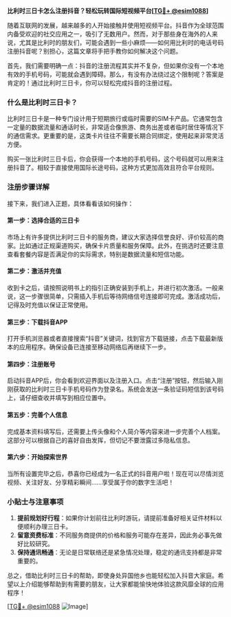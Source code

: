 **比利时三日卡怎么注册抖音？轻松玩转国际短视频平台[[TG💪+ @esim1088](https://t.me/s/esim1088)]**

随着互联网的发展，越来越多的人开始接触并使用短视频平台。抖音作为全球范围内备受欢迎的社交应用之一，吸引了无数用户。然而，对于那些身在海外的人来说，尤其是比利时的朋友们，可能会遇到一些小麻烦——如何用比利时的电话号码注册抖音呢？别担心，这篇文章将手把手教你如何解决这个问题。

首先，我们需要明确一点：抖音的注册流程其实并不复杂，但如果你没有一个本地有效的手机号码，可能就会遇到障碍。那么，有没有办法绕过这个限制呢？答案是肯定的！通过比利时三日卡，你可以轻松完成抖音的注册过程。

### 什么是比利时三日卡？

比利时三日卡是一种专门设计用于短期旅行或临时需要的SIM卡产品。它通常包含一定量的数据流量和通话时长，非常适合像旅游、商务出差或者临时居住等情况下的通信需求。更重要的是，这类卡片往往不需要长期合同绑定，使用起来非常灵活方便。

购买一张比利时三日卡后，你会获得一个本地的手机号码，这个号码就可以用来注册抖音了。相较于直接使用国际长途号码，这种方式更加高效且符合平台规则。

### 注册步骤详解

接下来，我们进入正题，具体看看该如何操作：

#### 第一步：选择合适的三日卡
市场上有许多提供比利时三日卡的服务商，建议大家选择信誉良好、评价较高的商家。比如通过正规渠道购买，确保卡片质量和服务保障。此外，在挑选时还要注意查看套餐内容是否满足你的实际需求，特别是数据流量和短信功能。

#### 第二步：激活并充值
收到卡之后，请按照说明书上的指引正确安装到手机上，并进行初次激活。一般来说，这一步骤很简单，只需插入手机后等待网络信号连接即可完成。激活成功后，记得及时充值以保证正常使用。

#### 第三步：下载抖音APP
打开手机浏览器或者直接搜索“抖音”关键词，找到官方下载链接，点击下载最新版本的应用程序。确保设备已连接至移动网络后再继续下一步。

#### 第四步：注册账号
启动抖音APP后，你会看到欢迎界面以及注册入口。点击“注册”按钮，然后输入刚刚获取的比利时三日卡手机号码作为登录名。系统会发送一条验证码短信到该号码上，请仔细查收并填写到相应位置中。

#### 第五步：完善个人信息
完成基本资料填写后，还需要上传头像和个人简介等内容来进一步完善个人档案。这部分可以根据自己的喜好自由发挥，但切记不要泄露过多隐私信息。

#### 第六步：开始探索世界
当所有设置完毕之后，恭喜你已经成为一名正式的抖音用户啦！现在可以尽情浏览视频、关注好友、分享精彩瞬间……享受属于你的数字生活吧！

### 小贴士与注意事项

1. **提前规划好行程**：如果你计划前往比利时游玩，请提前准备好相关证件材料以便顺利办理三日卡。
2. **留意资费标准**：不同服务商提供的价格和服务可能存在差异，因此务必事先做好比较研究。
3. **保持通讯畅通**：无论是日常联络还是紧急情况处理，稳定的通讯支持都是非常重要的。

总之，借助比利时三日卡的帮助，即使身处异国他乡也能轻松加入抖音大家庭。希望以上介绍能够帮助到有需要的朋友，让大家都能愉快地体验这款风靡全球的应用程序！

[[TG💪+ @esim1088](https://t.me/s/esim1088) ![Image](https://i.postimg.cc/4NQfJmqS/Snipaste-2025-05-13-00-14-12.png)]